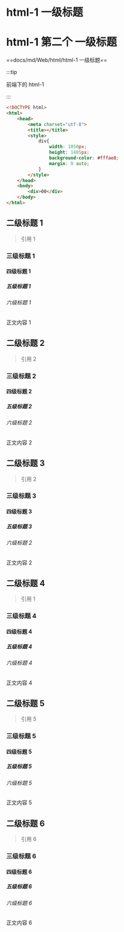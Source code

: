 

# html-1 一级标题



# html-1 第二个 一级标题



==docs/md/Web/html/html-1 一级标题==





:::tip



前端下的 html-1



:::



```html
<!DOCTYPE html>
<html>
	<head>
		<meta charset="utf-8">
		<title></title>
		<style>
			div{
				width: 1050px;
				height: 1485px;
				background-color: #fffae8;
				margin: 0 auto;
			}
		</style>
	</head>
	<body>
		<div>00</div>
	</body>
</html>
```









## 二级标题 1

> 引用 1

### 三级标题 1

#### 四级标题 1

##### 五级标题 1

###### 六级标题 1

正文内容 1







## 二级标题 2

> 引用 2

### 三级标题 2

#### 四级标题 2

##### 五级标题 2

###### 六级标题 2

正文内容 2



## 二级标题 3

> 引用 2

### 三级标题 3

#### 四级标题 3

##### 五级标题 3

###### 六级标题 2

正文内容 2



## 二级标题 4

> 引用 1

### 三级标题 4

#### 四级标题 4

##### 五级标题 4

###### 六级标题 4

正文内容 4











## 二级标题 5

> 引用 5

### 三级标题 5

#### 四级标题 5

##### 五级标题 5

###### 六级标题 5

正文内容 5









## 二级标题 6

> 引用 6

### 三级标题 6

#### 四级标题 6

##### 五级标题 6

###### 六级标题 6

正文内容 6
